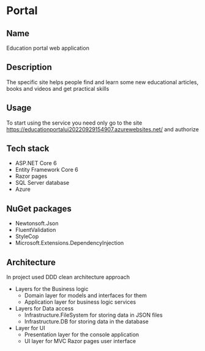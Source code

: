 # Portal

## Name
Education portal web application

## Description
The specific site helps people find and learn some new educational articles, books and videos and get practical skills

## Usage
To start using the service you need only go to the site https://educationportalui20220929154907.azurewebsites.net/ and authorize

## Tech stack
- ASP.NET Core 6
- Entity Framework Core 6
- Razor pages
- SQL Server database
- Azure

## NuGet packages
- Newtonsoft.Json
- FluentValidation
- StyleCop
- Microsoft.Extensions.DependencyInjection

## Architecture
In project used DDD clean architecture approach 
- Layers for the Business logic
    * Domain layer for models and interfaces for them
    * Application layer for business logic services
- Layers for Data access
    * Infrastructure.FileSystem for storing data in JSON files
    * Infrastructure.DB for storing data in the database
- Layer for UI
    * Presentation layer for the console application
    * UI layer for MVC Razor pages user interface 
